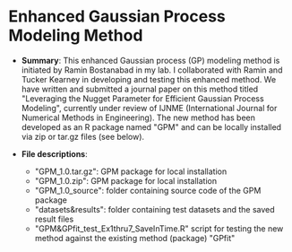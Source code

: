 # Enhanced Gaussian Process Modeling Method

* **Summary**: This enhanced Gaussian process (GP) modeling method is initiated by Ramin Bostanabad in my lab. I collaborated with Ramin and Tucker Kearney in developing and testing this enhanced method. We have written and submitted a journal paper on this method titled "Leveraging the Nugget Parameter for Efficient Gaussian Process Modeling", currently under review of IJNME (International Journal for Numerical Methods in Engineering). The new method has been developed as an R package named "GPM" and can be locally installed via zip or tar.gz files (see below).

* **File descriptions**:
  * "GPM_1.0.tar.gz": GPM package for local installation
  * "GPM_1.0.zip": GPM package for local installation
  * "GPM_1.0_source": folder containing source code of the GPM package
  * "datasets&results": folder containing test datasets and the saved result files
  * "GPM&GPfit_test_Ex1thru7_SaveInTime.R" script for testing the new method against the existing method (package) "GPfit"